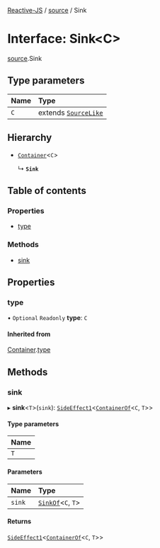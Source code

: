 [Reactive-JS](../README.md) / [source](../modules/source.md) / Sink

# Interface: Sink<C\>

[source](../modules/source.md).Sink

## Type parameters

| Name | Type |
| :------ | :------ |
| `C` | extends [`SourceLike`](source.SourceLike.md) |

## Hierarchy

- [`Container`](container.Container.md)<`C`\>

  ↳ **`Sink`**

## Table of contents

### Properties

- [type](source.Sink.md#type)

### Methods

- [sink](source.Sink.md#sink)

## Properties

### type

• `Optional` `Readonly` **type**: `C`

#### Inherited from

[Container](container.Container.md).[type](container.Container.md#type)

## Methods

### sink

▸ **sink**<`T`\>(`sink`): [`SideEffect1`](../modules/functions.md#sideeffect1)<[`ContainerOf`](../modules/container.md#containerof)<`C`, `T`\>\>

#### Type parameters

| Name |
| :------ |
| `T` |

#### Parameters

| Name | Type |
| :------ | :------ |
| `sink` | [`SinkOf`](../modules/source.md#sinkof)<`C`, `T`\> |

#### Returns

[`SideEffect1`](../modules/functions.md#sideeffect1)<[`ContainerOf`](../modules/container.md#containerof)<`C`, `T`\>\>
